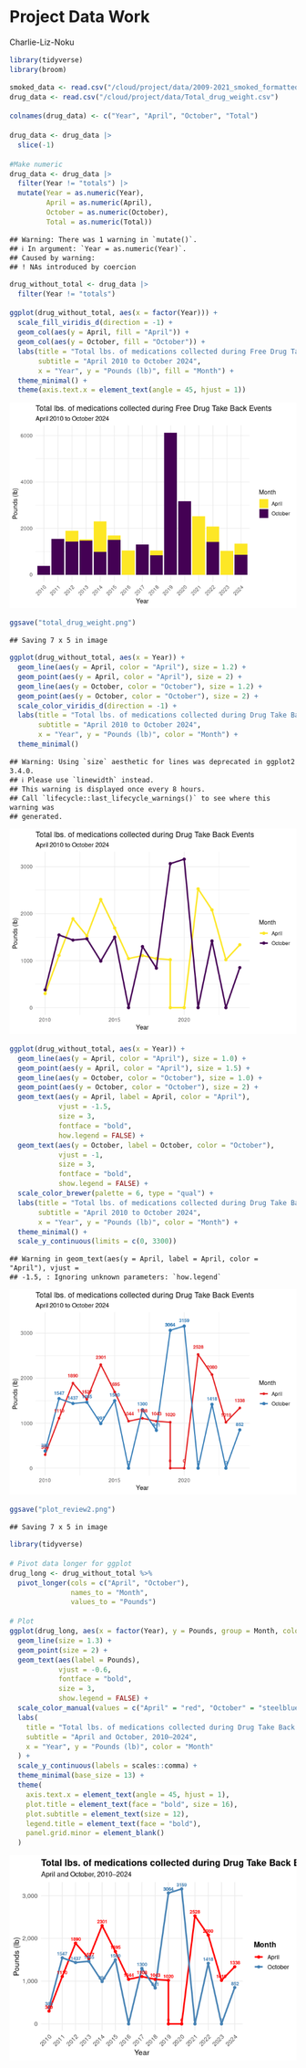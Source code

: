 Project Data Work
================
Charlie-Liz-Noku

``` r
library(tidyverse)
library(broom)
```

``` r
smoked_data <- read.csv("/cloud/project/data/2009-2021_smoked_formatted.csv")
drug_data <- read.csv("/cloud/project/data/Total_drug_weight.csv")

colnames(drug_data) <- c("Year", "April", "October", "Total")

drug_data <- drug_data |>
  slice(-1)

#Make numeric
drug_data <- drug_data |>
  filter(Year != "totals") |>       
  mutate(Year = as.numeric(Year), 
         April = as.numeric(April),
         October = as.numeric(October),
         Total = as.numeric(Total))
```

    ## Warning: There was 1 warning in `mutate()`.
    ## ℹ In argument: `Year = as.numeric(Year)`.
    ## Caused by warning:
    ## ! NAs introduced by coercion

``` r
drug_without_total <- drug_data |>
  filter(Year != "totals")

ggplot(drug_without_total, aes(x = factor(Year))) +
  scale_fill_viridis_d(direction = -1) +
  geom_col(aes(y = April, fill = "April")) +
  geom_col(aes(y = October, fill = "October")) +
  labs(title = "Total lbs. of medications collected during Free Drug Take Back Events",
       subtitle = "April 2010 to October 2024",
       x = "Year", y = "Pounds (lb)", fill = "Month") +
  theme_minimal() +
  theme(axis.text.x = element_text(angle = 45, hjust = 1))
```

![](Data_work_files/figure-gfm/drug-weight-plot-1.png)<!-- -->

``` r
ggsave("total_drug_weight.png")
```

    ## Saving 7 x 5 in image

``` r
ggplot(drug_without_total, aes(x = Year)) +
  geom_line(aes(y = April, color = "April"), size = 1.2) +
  geom_point(aes(y = April, color = "April"), size = 2) +
  geom_line(aes(y = October, color = "October"), size = 1.2) +
  geom_point(aes(y = October, color = "October"), size = 2) +
  scale_color_viridis_d(direction = -1) +
  labs(title = "Total lbs. of medications collected during Drug Take Back Events",
       subtitle = "April 2010 to October 2024",
       x = "Year", y = "Pounds (lb)", color = "Month") +
  theme_minimal()
```

    ## Warning: Using `size` aesthetic for lines was deprecated in ggplot2 3.4.0.
    ## ℹ Please use `linewidth` instead.
    ## This warning is displayed once every 8 hours.
    ## Call `lifecycle::last_lifecycle_warnings()` to see where this warning was
    ## generated.

![](Data_work_files/figure-gfm/drug-weight-plot-2.png)<!-- -->

``` r
ggplot(drug_without_total, aes(x = Year)) +
  geom_line(aes(y = April, color = "April"), size = 1.0) +
  geom_point(aes(y = April, color = "April"), size = 1.5) +
  geom_line(aes(y = October, color = "October"), size = 1.0) +
  geom_point(aes(y = October, color = "October"), size = 2) +
  geom_text(aes(y = April, label = April, color = "April"), 
            vjust = -1.5, 
            size = 3, 
            fontface = "bold", 
            how.legend = FALSE) +
  geom_text(aes(y = October, label = October, color = "October"), 
            vjust = -1, 
            size = 3, 
            fontface = "bold", 
            show.legend = FALSE) +
  scale_color_brewer(palette = 6, type = "qual") +
  labs(title = "Total lbs. of medications collected during Drug Take Back Events",
       subtitle = "April 2010 to October 2024",
       x = "Year", y = "Pounds (lb)", color = "Month") +
  theme_minimal() +
  scale_y_continuous(limits = c(0, 3300))
```

    ## Warning in geom_text(aes(y = April, label = April, color = "April"), vjust =
    ## -1.5, : Ignoring unknown parameters: `how.legend`

![](Data_work_files/figure-gfm/unnamed-chunk-1-1.png)<!-- -->

``` r
ggsave("plot_review2.png")
```

    ## Saving 7 x 5 in image

``` r
library(tidyverse)

# Pivot data longer for ggplot
drug_long <- drug_without_total %>%
  pivot_longer(cols = c("April", "October"),
               names_to = "Month",
               values_to = "Pounds")

# Plot
ggplot(drug_long, aes(x = factor(Year), y = Pounds, group = Month, color = Month)) +
  geom_line(size = 1.3) +
  geom_point(size = 2) +
  geom_text(aes(label = Pounds), 
            vjust = -0.6, 
            fontface = "bold", 
            size = 3, 
            show.legend = FALSE) +
  scale_color_manual(values = c("April" = "red", "October" = "steelblue")) +
  labs(
    title = "Total lbs. of medications collected during Drug Take Back Events",
    subtitle = "April and October, 2010–2024",
    x = "Year", y = "Pounds (lb)", color = "Month"
  ) +
  scale_y_continuous(labels = scales::comma) +
  theme_minimal(base_size = 13) +
  theme(
    axis.text.x = element_text(angle = 45, hjust = 1),
    plot.title = element_text(face = "bold", size = 16),
    plot.subtitle = element_text(size = 12),
    legend.title = element_text(face = "bold"),
    panel.grid.minor = element_blank()
  )
```

![](Data_work_files/figure-gfm/unnamed-chunk-2-1.png)<!-- -->
